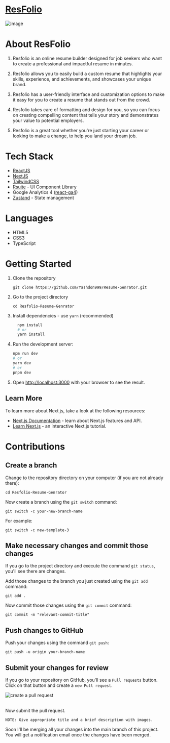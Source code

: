 # [ResFolio](https://refolio-resume.vercel.app/?ref=github)

![image](https://github.com/SarathAdhi/Resfolio-Resume-Generator/assets/91727830/893a2e0b-69c6-4ecd-b666-56a4fcc0e06c)

# About ResFolio

1. Resfolio is an online resume builder designed for job seekers who want to create a professional and impactful resume in minutes.

2. Resfolio allows you to easily build a custom resume that highlights your skills, experience, and achievements, and showcases your unique brand.

3. Resfolio has a user-friendly interface and customization options to make it easy for you to create a resume that stands out from the crowd.

4. Resfolio takes care of formatting and design for you, so you can focus on creating compelling content that tells your story and demonstrates your value to potential employers.

5. Resfolio is a great tool whether you're just starting your career or looking to make a change, to help you land your dream job.

# Tech Stack

- [ReactJS](https://react.dev/)
- [NextJS](https://nextjs.org/)
- [TailwindCSS](https://tailwindcss.com/)
- [Rsuite](https://rsuitejs.com/components/overview/) - UI Component Library
- Google Analytics 4 ([react-ga4](https://www.npmjs.com/package/react-ga4))
- [Zustand](https://github.com/pmndrs/zustand) - State management

# Languages

- HTML5
- CSS3
- TypeScript

# Getting Started

1. Clone the repository

   `git clone https://github.com/Yashdon999/Resume-Genrator.git`

2. Go to the project directory

   `cd Resfolio-Resume-Genrator`

3. Install dependencies - use `yarn` (recommended)

   ```bash
     npm install
     # or
     yarn install
   ```

4. Run the development server:

   ```bash
   npm run dev
   # or
   yarn dev
   # or
   pnpm dev
   ```

5. Open [http://localhost:3000](http://localhost:3000) with your browser to see the result.

## Learn More

To learn more about Next.js, take a look at the following resources:

- [Next.js Documentation](https://nextjs.org/docs) - learn about Next.js features and API.
- [Learn Next.js](https://nextjs.org/learn) - an interactive Next.js tutorial.

# Contributions

## Create a branch

Change to the repository directory on your computer (if you are not already there):

```
cd Resfolio-Resume-Genrator
```

Now create a branch using the `git switch` command:

```
git switch -c your-new-branch-name
```

For example:

```
git switch -c new-template-3
```

## Make necessary changes and commit those changes

If you go to the project directory and execute the command `git status`, you'll see there are changes.

Add those changes to the branch you just created using the `git add` command:

```
git add .
```

Now commit those changes using the `git commit` command:

```
git commit -m "relevant-commit-title"
```

## Push changes to GitHub

Push your changes using the command `git push`:

```
git push -u origin your-branch-name
```

## Submit your changes for review

If you go to your repository on GitHub, you'll see a `Pull requests` button. Click on that button and create a `new Pull request`.

<img  src="https://github.com/SarathAdhi/Resfolio-Resume-Generator/assets/91727830/3719e51c-80ea-4c27-b50e-4111f76f2c89" alt="create a pull request" />

<br />
<br />

Now submit the pull request.

`NOTE: Give appropriate title and a brief description with images.`

Soon I'll be merging all your changes into the main branch of this project. You will get a notification email once the changes have been merged.
